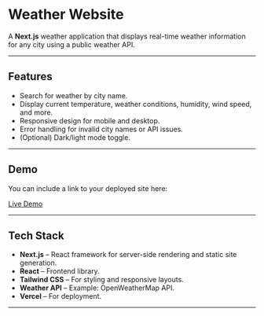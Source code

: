 # Weather Website

A **Next.js** weather application that displays real-time weather information for any city using a public weather API.

---

## Features

- Search for weather by city name.
- Display current temperature, weather conditions, humidity, wind speed, and more.
- Responsive design for mobile and desktop.
- Error handling for invalid city names or API issues.
- (Optional) Dark/light mode toggle.

---

## Demo

You can include a link to your deployed site here:

[Live Demo](https://your-deployed-site.com)

---

## Tech Stack

- **Next.js** – React framework for server-side rendering and static site generation.
- **React** – Frontend library.
- **Tailwind CSS** – For styling and responsive layouts.
- **Weather API** – Example: OpenWeatherMap API.
- **Vercel** – For deployment.

---
